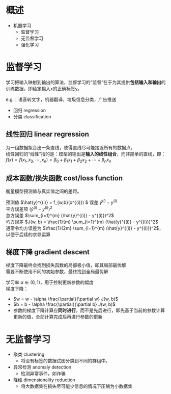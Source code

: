 # 概述

- 机器学习  
  - 监督学习    
  - 无监督学习  
  - 强化学习    

# 监督学习

学习把输入映射到输出的算法，监督学习的“监督”在于为其提供**包括输入和输出**的训练数据，即给定输入x的正确标签y。  

e.g.：语音转文字，机器翻译，垃圾信息分类，广告推送  

- 回归 regression   
- 分类 classification   

## 线性回归 linear regression

为一组数据拟合出一条直线，使得直线尽可能接近所有的数据点。  
线性回归的“线性”指的是：模型的输出是**输入的线性组合**，而非简单的直线，即：    
$f(x) = f(x_1, x_2, \cdots, x_n) = \beta_0 + \beta_1 x_1 + \beta_2 x_2 + \cdots + \beta_n x_n$

## 成本函数/损失函数 cost/loss function

衡量模型预测值与真实值之间的差距。  

预测值 $\hat{y}^{(i)} = f_{w,b}(x^{(i)})
$
误差 $\hat{y}^{(i)} - y^{(i)}$   
平方误差项 $(\hat{y}^{(i)} - y^{(i)})^2$  
总方误差 $\sum_{i=1}^{m} (\hat{y}^{(i)} - y^{(i)})^2$  
均方误差 $J(w, b) = \frac{1}{m} \sum_{i=1}^{m} (\hat{y}^{(i)} - y^{(i)})^2$  
通常令均方误差为 $\frac{1}{2m} \sum_{i=1}^{m} (\hat{y}^{(i)} - y^{(i)})^2$，以便于后续的求导运算  

## 梯度下降 gradient descent

梯度下降最终会找到损失函数的局部极小值，即其局部最优解  
需要不断使用不同的初始参数，最终找到全局最优解  

学习率 $\alpha \in (0, 1)$，用于控制更新参数的幅度    
梯度下降：  
  - $w = w - \alpha \frac{\partial}{\partial w} J(w, b)$  
  - $b = b - \alpha \frac{\partial}{\partial b} J(w, b)$  
  - 参数的梯度下降计算应**同时进行**，而不是先后进行，即先基于当前的参数计算更新的值，全部计算完成后再进行参数的更新   

  



# 无监督学习

- 聚类 clustering   
  - 将没有标签的数据试图分类到不同的群组中。   
- 异常检测 anomaly detection    
  - 检测异常事件，如诈骗      
- 降维 dimensionality reduction  
  - 将大数据集在损失尽可能少信息的情况下压缩为小数据集    








